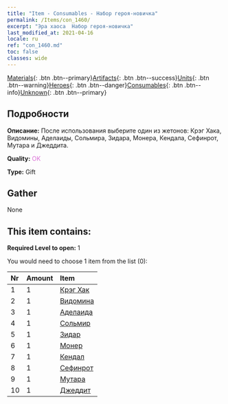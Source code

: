 ```yaml
---
title: "Item - Consumables - Набор героя-новичка"
permalink: /Items/con_1460/
excerpt: "Эра хаоса  Набор героя-новичка"
last_modified_at: 2021-04-16
locale: ru
ref: "con_1460.md"
toc: false
classes: wide
---
```

 [Materials](/ru/Items/){: .btn .btn--primary}[Artifacts](/ru/Items/Artifacts/){: .btn .btn--success}[Units](/ru/Items/Units/){: .btn .btn--warning}[Heroes](/ru/Items/Heroes/){: .btn .btn--danger}[Consumables](/ru/Items/Consumables/){: .btn .btn--info}[Unknown](/ru/Items/Unknown/){: .btn .btn--primary}

## Подробности
 **Описание:** После использования выберите один из жетонов: Крэг Хака, Видомины, Аделаиды, Сольмира, Зидара, Монера, Кендала, Сефинрот, Мутара и Джеддита.

 **Quality:** <span style="color: #DA70D6">OK</span>

 **Type:** Gift

## Gather

  None

## This item contains:

 **Required Level to open:** 1

 You would need to choose 1 item from the list (0):

  | Nr | Amount |     Item    |
  |:---|:-------|:------------|
  | 1 | 1 | [Крэг Хак](/ru/Items/her_375/) |  | 
  | 2 | 1 | [Видомина](/ru/Items/her_372/) |  | 
  | 3 | 1 | [Аделаида](/ru/Items/her_359/) |  | 
  | 4 | 1 | [Сольмир](/ru/Items/her_386/) |  | 
  | 5 | 1 | [Зидар](/ru/Items/her_385/) |  | 
  | 6 | 1 | [Монер](/ru/Items/her_379/) |  | 
  | 7 | 1 | [Кендал](/ru/Items/her_363/) |  | 
  | 8 | 1 | [Сефинрот](/ru/Items/her_392/) |  | 
  | 9 | 1 | [Мутара](/ru/Items/her_389/) |  | 
  | 10 | 1 | [Джеддит](/ru/Items/her_391/) |  | 
